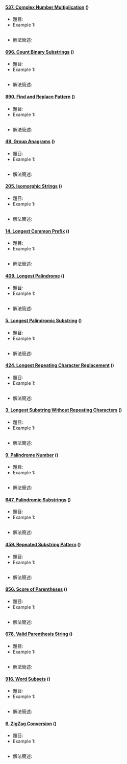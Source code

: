 #### [537. Complex Number Multiplication](https://leetcode.com/problems/complex-number-multiplication/description/) ()
* 題目: 
* Example 1:
    ```
    ```
* 解法簡述:

#### [696. Count Binary Substrings](https://leetcode.com/problems/count-binary-substrings/description/) ()
* 題目: 
* Example 1:
    ```
    ```
* 解法簡述:
#### [890. Find and Replace Pattern](https://leetcode.com/problems/find-and-replace-pattern/description/) ()
* 題目: 
* Example 1:
    ```
    ```
* 解法簡述:
#### [49. Group Anagrams](https://leetcode.com/problems/group-anagrams/description/) ()
* 題目: 
* Example 1:
    ```
    ```
* 解法簡述:
#### [205. Isomorphic Strings](https://leetcode.com/problems/isomorphic-strings/description/) ()
* 題目: 
* Example 1:
    ```
    ```
* 解法簡述:
#### [14. Longest Common Prefix](https://leetcode.com/problems/longest-common-prefix/description/) ()
* 題目: 
* Example 1:
    ```
    ```
* 解法簡述:
#### [409. Longest Palindrome](https://leetcode.com/problems/longest-palindrome/description/) ()
* 題目: 
* Example 1:
    ```
    ```
* 解法簡述:
#### [5. Longest Palindromic Substring](https://leetcode.com/problems/longest-palindromic-substring/description/) ()
* 題目: 
* Example 1:
    ```
    ```
* 解法簡述:
#### [424. Longest Repeating Character Replacement](https://leetcode.com/problems/longest-repeating-character-replacement/description/) ()
* 題目: 
* Example 1:
    ```
    ```
* 解法簡述:
#### [3. Longest Substring Without Repeating Characters](https://leetcode.com/problems/longest-substring-without-repeating-characters/description/) ()
* 題目: 
* Example 1:
    ```
    ```
* 解法簡述:
#### [9. Palindrome Number](https://leetcode.com/problems/palindrome-number/description/) ()
* 題目: 
* Example 1:
    ```
    ```
* 解法簡述:
#### [647. Palindromic Substrings](https://leetcode.com/problems/palindromic-substrings/description/) ()
* 題目: 
* Example 1:
    ```
    ```
* 解法簡述:
#### [459. Repeated Substring Pattern](https://leetcode.com/problems/repeated-substring-pattern/description/) ()
* 題目: 
* Example 1:
    ```
    ```
* 解法簡述:
#### [856. Score of Parentheses](https://leetcode.com/problems/score-of-parentheses/description/) ()
* 題目: 
* Example 1:
    ```
    ```
* 解法簡述:
#### [678. Valid Parenthesis String](https://leetcode.com/problems/valid-parenthesis-string/description/) ()
* 題目: 
* Example 1:
    ```
    ```
* 解法簡述:
#### [916. Word Subsets](https://leetcode.com/problems/word-subsets/description/) ()
* 題目: 
* Example 1:
    ```
    ```
* 解法簡述:
#### [6. ZigZag Conversion](https://leetcode.com/problems/zigzag-conversion/description/) ()
* 題目: 
* Example 1:
    ```
    ```
* 解法簡述: